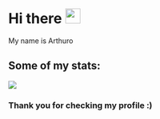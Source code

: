 
# Hi there <img src="https://raw.githubusercontent.com/MartinHeinz/MartinHeinz/master/wave.gif" width="30px">

My name is Arthuro

<!-- Here is my <a href="https://gabrielprrd.github.io/">website</a> and you can reach me out on [![LinkedIn]][1] -->

[1]: https://www.linkedin.com/in/arthurbritto/

## Some of my stats:

<a href="https://github.com/anuraghazra/github-readme-stats">
  <img src="https://github-readme-stats.vercel.app/api/?username=R2D2-ztx&theme=tokyonight&show_icons=true" />
</a>
<a href="https://github.com/anuraghazra/github-readme-stats">
</a>

### Thank you for checking my profile :)

